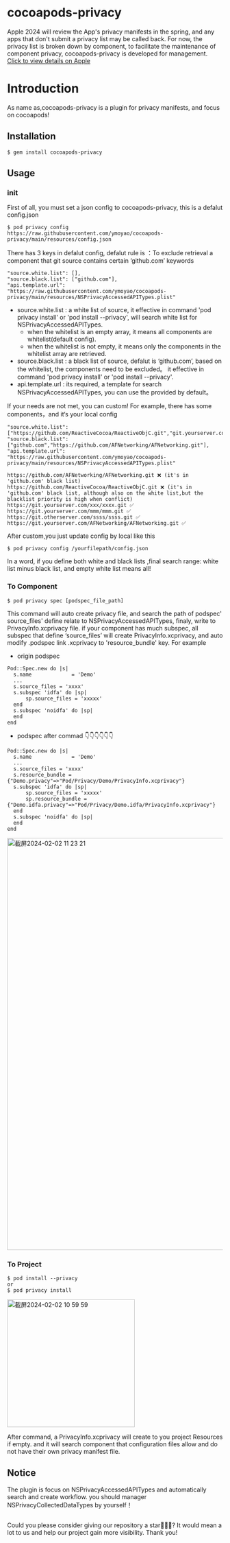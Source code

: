 # cocoapods-privacy

Apple 2024 will review the App's privacy manifests in the spring, and any apps that don't submit a privacy list may be called back. For now, the privacy list is broken down by component, to facilitate the maintenance of component privacy, cocoapods-privacy is developed for management.
[Click to view details on Apple](https://developer.apple.com/documentation/bundleresources/privacy_manifest_files)

# Introduction
As name as,cocoapods-privacy is a plugin for privacy manifests, and focus on cocoapods!

## Installation
```
$ gem install cocoapods-privacy
```

## Usage
### init
First of all, you must set a json config to cocoapods-privacy, this is a defalut config.json
```
$ pod privacy config https://raw.githubusercontent.com/ymoyao/cocoapods-privacy/main/resources/config.json
```

There has 3 keys in defalut config, defalut rule is ：To exclude retrieval a component that git source contains certain ‘github.com’ keywords
```
"source.white.list": [],
"source.black.list": ["github.com"], 
"api.template.url": "https://raw.githubusercontent.com/ymoyao/cocoapods-privacy/main/resources/NSPrivacyAccessedAPITypes.plist"
```
* source.white.list : a white list of source, it effective in command 'pod privacy install' or 'pod install --privacy', will search white list for NSPrivacyAccessedAPITypes.
  * when the whitelist is an empty array, it means all components are whitelist(default config).
  * when the whitelist is not empty, it means only the components in the whitelist array are retrieved.
* source.black.list : a black list of source, defalut is ‘github.com’, based on the whitelist, the components need to be excluded。 it effective in command 'pod privacy install' or 'pod install --privacy'. 
* api.template.url : its required, a template for search NSPrivacyAccessedAPITypes, you can use the provided by default。

If your needs are not met, you can custom! For example, there has some components，and it‘s your local config
```
"source.white.list": ["https://github.com/ReactiveCocoa/ReactiveObjC.git","git.yourserver.com","git.otherserver.com"],
"source.black.list": ["github.com","https://github.com/AFNetworking/AFNetworking.git"], 
"api.template.url": "https://raw.githubusercontent.com/ymoyao/cocoapods-privacy/main/resources/NSPrivacyAccessedAPITypes.plist"
```

```
https://github.com/AFNetworking/AFNetworking.git ❌ (it's in 'github.com' black list)
https://github.com/ReactiveCocoa/ReactiveObjC.git ❌ (it's in 'github.com' black list, although also on the white list,but the blacklist priority is high when conflict)
https://git.yourserver.com/xxx/xxxx.git ✅
https://git.yourserver.com/mmm/mmm.git ✅
https://git.otherserver.com/ssss/ssss.git ✅
https://git.yourserver.com/AFNetworking/AFNetworking.git ✅
```

After custom,you just update config by local like this
```
$ pod privacy config /yourfilepath/config.json
```
In a word, if you define both white and black lists ,final search range: white list minus black list, and empty white list means all!


### To Component
```
$ pod privacy spec [podspec_file_path]
```
This command will auto create privacy file, and search the path of podspec' source_files' define relate to NSPrivacyAccessedAPITypes, finaly, write to PrivacyInfo.xcprivacy file.
if your component has much subspec,  all subspec that define ‘source_files’ will create PrivacyInfo.xcprivacy, and auto modify .podspec link .xcprivacy to 'resource_bundle' key.
For example
* origin podspec

```
Pod::Spec.new do |s|
  s.name             = 'Demo'
  ...
  s.source_files = 'xxxx'
  s.subspec 'idfa' do |sp|
      sp.source_files = 'xxxxx'
  end
  s.subspec 'noidfa' do |sp|
  end
end

```

* podspec after commad  👇👇👇👇👇👇
```
Pod::Spec.new do |s|
  s.name             = 'Demo'
  ...
  s.source_files = 'xxxx'
  s.resource_bundle = {"Demo.privacy"=>"Pod/Privacy/Demo/PrivacyInfo.xcprivacy"}
  s.subspec 'idfa' do |sp|
      sp.source_files = 'xxxxx'
      sp.resource_bundle = {"Demo.idfa.privacy"=>"Pod/Privacy/Demo.idfa/PrivacyInfo.xcprivacy"}
  end
  s.subspec 'noidfa' do |sp|
  end
end
```
<img width="961" alt="截屏2024-02-02 11 23 21" src="https://github.com/ymoyao/cocoapods-privacy/assets/13619221/a6678c8e-c4aa-4f7d-8881-657c6d703657">


    
### To Project
```
$ pod install --privacy
or
$ pod privacy install
```
<img width="298" alt="截屏2024-02-02 10 59 59" src="https://github.com/ymoyao/cocoapods-privacy/assets/13619221/c6f10e36-0f62-497a-93d4-f8b336dc8df4">

After command, a PrivacyInfo.xcprivacy will create to you project Resources if empty. and it will search component that configuration files allow and do not have their own privacy manifest file.

## Notice
The plugin is focus on NSPrivacyAccessedAPITypes and automatically search and create workflow.
you should manager NSPrivacyCollectedDataTypes by yourself！ 

##
Could you please consider giving our repository a star🌟🌟🌟? It would mean a lot to us and help our project gain more visibility. Thank you! 

